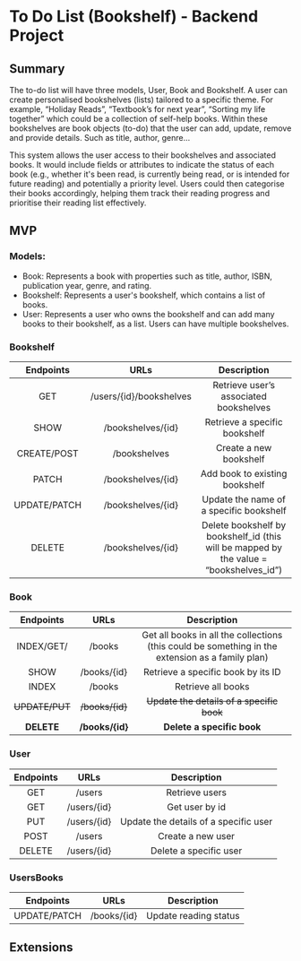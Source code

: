# To Do List (Bookshelf) - Backend Project

## Summary
The to-do list will have three models, User, Book and Bookshelf. A user can create personalised bookshelves (lists) tailored to a specific theme. For example,  “Holiday Reads”, “Textbook’s for next year”, “Sorting my life together” which could be a collection of self-help books. Within these bookshelves are book objects (to-do) that the user can add, update, remove and provide details. Such as title, author, genre…

This system allows the user access to their bookshelves and associated books. It would include fields or attributes to indicate the status of each book (e.g., whether it's been read, is currently being read, or is intended for future reading) and potentially a priority level. Users could then categorise their books accordingly, helping them track their reading progress and prioritise their reading list effectively.
## MVP

### Models:
- Book: Represents a book with properties such as title, author, ISBN, publication year, genre, and rating.
- Bookshelf: Represents a user's bookshelf, which contains a list of books.
- User: Represents a user who owns the bookshelf and can add many books to their bookshelf, as a list. Users can have multiple bookshelves.

### Bookshelf

| Endpoints        | URLs           | Description  |
| :-------------: |:-------------:| :-----:|
| GET      | /users/{id}/bookshelves| Retrieve user’s associated bookshelves |
| SHOW   | /bookshelves/{id} |  Retrieve a specific bookshelf |
| CREATE/POST | /bookshelves| Create a new bookshelf |
|PATCH | /bookshelves/{id} | Add book to existing bookshelf|
| UPDATE/PATCH | /bookshelves/{id} | Update the name of a specific bookshelf |
|DELETE |/bookshelves/{id}|Delete bookshelf by bookshelf_id (this will be mapped by the value = “bookshelves_id”)|

### Book

| Endpoints        | URLs           | Description  |
| :-------------: |:-------------:| :-----:|
| INDEX/GET/ | /books | Get all books in all the collections (this could be something in the extension as a family plan) |
| SHOW | /books/{id} | Retrieve a specific book by its ID |
| INDEX | /books | Retrieve all books |
| ~~UPDATE/PUT~~ | ~~/books/{id}~~ | ~~Update the details of a specific book~~ |
|**DELETE**|**/books/{id}**| **Delete a specific book** |


### User

| Endpoints        | URLs           | Description  |
| :-------------: |:-------------:| :-----:|
| GET | /users | Retrieve users|
| GET| /users/{id}| Get user by id |
|PUT | /users/{id} | Update the details of a specific user|
|POST|/users | Create a new user |
|DELETE|/users/{id}| Delete a specific user |

### UsersBooks
| Endpoints        | URLs           | Description  |
| :-------------: |:-------------:| :-----:|
| UPDATE/PATCH | /books/{id} | Update reading status |

## Extensions
